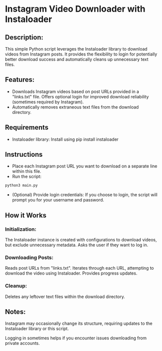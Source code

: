 # Instagram Video Downloader with Instaloader

## Description:

This simple Python script leverages the Instaloader library to download videos from Instagram posts. It provides the flexibility to login for potentially better download success and automatically cleans up unnecessary text files.

## Features:

-   Downloads Instagram videos based on post URLs provided in a "links.txt" file.
    Offers optional login for improved download reliability (sometimes required by Instagram).
-   Automatically removes extraneous text files from the download directory.

## Requirements

-   Instaloader library: Install using pip install instaloader

## Instructions

-   Place each Instagram post URL you want to download on a separate line within this file.
-   Run the script:

```bash
python3 main.py
```

-   (Optional) Provide login credentials:
    If you choose to login, the script will prompt you for your username and password.

## How it Works

### Initialization:

The Instaloader instance is created with configurations to download videos, but exclude unnecessary metadata.
Asks the user if they want to log in.

### Downloading Posts:

Reads post URLs from "links.txt".
Iterates through each URL, attempting to download the video using Instaloader.
Provides progress updates.

### Cleanup:

Deletes any leftover text files within the download directory.

## Notes:

Instagram may occasionally change its structure, requiring updates to the Instaloader library or this script.

Logging in sometimes helps if you encounter issues downloading from private accounts.
